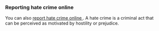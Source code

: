 ###  Reporting hate crime online

You can also [ report hate crime online
](https://garda.ie/en/reportahatecrime/-) . A hate crime is a criminal act
that can be perceived as motivated by hostility or prejudice.
